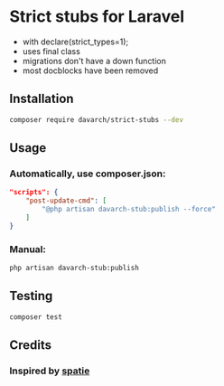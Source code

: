 # Strict stubs for Laravel

- with declare(strict_types=1);
- uses final class
- migrations don't have a down function
- most docblocks have been removed

## Installation

```bash
composer require davarch/strict-stubs --dev
```

## Usage

### Automatically, use composer.json:

```json
"scripts": {
    "post-update-cmd": [
        "@php artisan davarch-stub:publish --force"
    ]
}
```

### Manual:
```bash
php artisan davarch-stub:publish
```

## Testing

```bash
composer test
```

## Credits
### Inspired by [spatie](https://github.com/spatie/laravel-stubs)
